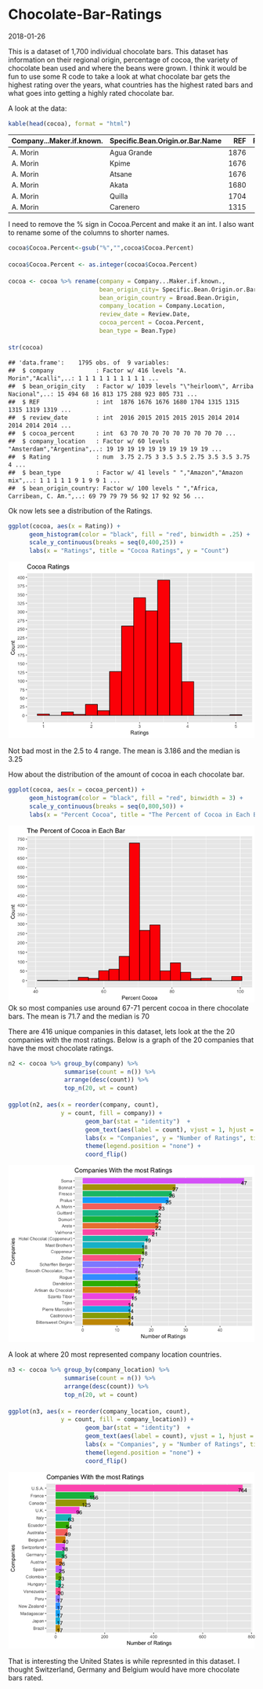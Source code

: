 Chocolate-Bar-Ratings
================
2018-01-26

This is a dataset of 1,700 individual chocolate bars. This dataset has information on their regional origin, percentage of cocoa, the variety of chocolate bean used and where the beans were grown. I think it would be fun to use some R code to take a look at what chocolate bar gets the highest rating over the years, what countries has the highest rated bars and what goes into getting a highly rated chocolate bar.

A look at the data:

``` r
kable(head(cocoa), format = "html")
```

<table>
<thead>
<tr>
<th style="text-align:left;">
Company...Maker.if.known.
</th>
<th style="text-align:left;">
Specific.Bean.Origin.or.Bar.Name
</th>
<th style="text-align:right;">
REF
</th>
<th style="text-align:right;">
Review.Date
</th>
<th style="text-align:left;">
Cocoa.Percent
</th>
<th style="text-align:left;">
Company.Location
</th>
<th style="text-align:right;">
Rating
</th>
<th style="text-align:left;">
Bean.Type
</th>
<th style="text-align:left;">
Broad.Bean.Origin
</th>
</tr>
</thead>
<tbody>
<tr>
<td style="text-align:left;">
A. Morin
</td>
<td style="text-align:left;">
Agua Grande
</td>
<td style="text-align:right;">
1876
</td>
<td style="text-align:right;">
2016
</td>
<td style="text-align:left;">
63%
</td>
<td style="text-align:left;">
France
</td>
<td style="text-align:right;">
3.75
</td>
<td style="text-align:left;">
</td>
<td style="text-align:left;">
Sao Tome
</td>
</tr>
<tr>
<td style="text-align:left;">
A. Morin
</td>
<td style="text-align:left;">
Kpime
</td>
<td style="text-align:right;">
1676
</td>
<td style="text-align:right;">
2015
</td>
<td style="text-align:left;">
70%
</td>
<td style="text-align:left;">
France
</td>
<td style="text-align:right;">
2.75
</td>
<td style="text-align:left;">
</td>
<td style="text-align:left;">
Togo
</td>
</tr>
<tr>
<td style="text-align:left;">
A. Morin
</td>
<td style="text-align:left;">
Atsane
</td>
<td style="text-align:right;">
1676
</td>
<td style="text-align:right;">
2015
</td>
<td style="text-align:left;">
70%
</td>
<td style="text-align:left;">
France
</td>
<td style="text-align:right;">
3.00
</td>
<td style="text-align:left;">
</td>
<td style="text-align:left;">
Togo
</td>
</tr>
<tr>
<td style="text-align:left;">
A. Morin
</td>
<td style="text-align:left;">
Akata
</td>
<td style="text-align:right;">
1680
</td>
<td style="text-align:right;">
2015
</td>
<td style="text-align:left;">
70%
</td>
<td style="text-align:left;">
France
</td>
<td style="text-align:right;">
3.50
</td>
<td style="text-align:left;">
</td>
<td style="text-align:left;">
Togo
</td>
</tr>
<tr>
<td style="text-align:left;">
A. Morin
</td>
<td style="text-align:left;">
Quilla
</td>
<td style="text-align:right;">
1704
</td>
<td style="text-align:right;">
2015
</td>
<td style="text-align:left;">
70%
</td>
<td style="text-align:left;">
France
</td>
<td style="text-align:right;">
3.50
</td>
<td style="text-align:left;">
</td>
<td style="text-align:left;">
Peru
</td>
</tr>
<tr>
<td style="text-align:left;">
A. Morin
</td>
<td style="text-align:left;">
Carenero
</td>
<td style="text-align:right;">
1315
</td>
<td style="text-align:right;">
2014
</td>
<td style="text-align:left;">
70%
</td>
<td style="text-align:left;">
France
</td>
<td style="text-align:right;">
2.75
</td>
<td style="text-align:left;">
Criollo
</td>
<td style="text-align:left;">
Venezuela
</td>
</tr>
</tbody>
</table>
I need to remove the % sign in Cocoa.Percent and make it an int. I also want to rename some of the columns to shorter names.

``` r
cocoa$Cocoa.Percent<-gsub("%","",cocoa$Cocoa.Percent)

cocoa$Cocoa.Percent <- as.integer(cocoa$Cocoa.Percent)

cocoa <- cocoa %>% rename(company = Company...Maker.if.known., 
                          bean_origin_city= Specific.Bean.Origin.or.Bar.Name, 
                          bean_origin_country = Broad.Bean.Origin, 
                          company_location = Company.Location, 
                          review_date = Review.Date, 
                          cocoa_percent = Cocoa.Percent, 
                          bean_type = Bean.Type)

str(cocoa)
```

    ## 'data.frame':    1795 obs. of  9 variables:
    ##  $ company            : Factor w/ 416 levels "A. Morin","Acalli",..: 1 1 1 1 1 1 1 1 1 1 ...
    ##  $ bean_origin_city   : Factor w/ 1039 levels "\"heirloom\", Arriba Nacional",..: 15 494 68 16 813 175 288 923 805 731 ...
    ##  $ REF                : int  1876 1676 1676 1680 1704 1315 1315 1315 1319 1319 ...
    ##  $ review_date        : int  2016 2015 2015 2015 2015 2014 2014 2014 2014 2014 ...
    ##  $ cocoa_percent      : int  63 70 70 70 70 70 70 70 70 70 ...
    ##  $ company_location   : Factor w/ 60 levels "Amsterdam","Argentina",..: 19 19 19 19 19 19 19 19 19 19 ...
    ##  $ Rating             : num  3.75 2.75 3 3.5 3.5 2.75 3.5 3.5 3.75 4 ...
    ##  $ bean_type          : Factor w/ 41 levels " ","Amazon","Amazon mix",..: 1 1 1 1 1 9 1 9 9 1 ...
    ##  $ bean_origin_country: Factor w/ 100 levels " ","Africa, Carribean, C. Am.",..: 69 79 79 79 56 92 17 92 92 56 ...

Ok now lets see a distribution of the Ratings.

``` r
ggplot(cocoa, aes(x = Rating)) +
      geom_histogram(color = "black", fill = "red", binwidth = .25) +
      scale_y_continuous(breaks = seq(0,400,25)) +
      labs(x = "Ratings", title = "Cocoa Ratings", y = "Count")
```

![](Chocolate_Bar_Ratings_files/figure-markdown_github-ascii_identifiers/unnamed-chunk-5-1.png)

Not bad most in the 2.5 to 4 range. The mean is 3.186 and the median is 3.25

How about the distribution of the amount of cocoa in each chocolate bar.

``` r
ggplot(cocoa, aes(x = cocoa_percent)) +
      geom_histogram(color = "black", fill = "red", binwidth = 3) +
      scale_y_continuous(breaks = seq(0,800,50)) +
      labs(x = "Percent Cocoa", title = "The Percent of Cocoa in Each Bar", y = "Count")
```

![](Chocolate_Bar_Ratings_files/figure-markdown_github-ascii_identifiers/unnamed-chunk-6-1.png) Ok so most companies use around 67-71 percent cocoa in there chocolate bars. The mean is 71.7 and the median is 70

There are 416 unique companies in this dataset, lets look at the the 20 companies with the most ratings. Below is a graph of the 20 companies that have the most chocolate ratings.

``` r
n2 <- cocoa %>% group_by(company) %>% 
                summarise(count = n()) %>% 
                arrange(desc(count)) %>%
                top_n(20, wt = count)

ggplot(n2, aes(x = reorder(company, count),
               y = count, fill = company)) + 
                      geom_bar(stat = "identity")  +
                      geom_text(aes(label = count), vjust = 1, hjust = .5) + 
                      labs(x = "Companies", y = "Number of Ratings", title = "Companies With the most Ratings") +
                      theme(legend.position = "none") +
                      coord_flip()
```

![](Chocolate_Bar_Ratings_files/figure-markdown_github-ascii_identifiers/unnamed-chunk-8-1.png)

A look at where 20 most represented company location countries.

``` r
n3 <- cocoa %>% group_by(company_location) %>% 
                summarise(count = n()) %>% 
                arrange(desc(count)) %>%
                top_n(20, wt = count)   

ggplot(n3, aes(x = reorder(company_location, count),
               y = count, fill = company_location)) + 
                      geom_bar(stat = "identity")  +
                      geom_text(aes(label = count), vjust = 1, hjust = .5) + 
                      labs(x = "Companies", y = "Number of Ratings", title = "Companies With the most Ratings") +
                      theme(legend.position = "none") +
                      coord_flip()
```

![](Chocolate_Bar_Ratings_files/figure-markdown_github-ascii_identifiers/unnamed-chunk-9-1.png)

That is interesting the United States is while represnted in this dataset. I thought Switzerland, Germany and Belgium would have more chocolate bars rated.

